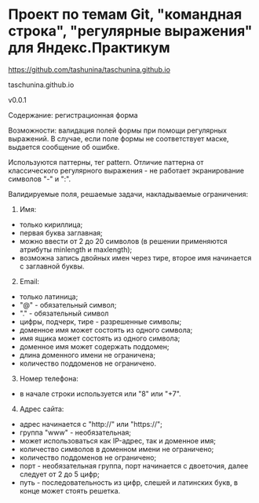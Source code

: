 # Проект по темам Git, "командная строка", "регулярные выражения" для Яндекс.Практикум
https://github.com/tashunina/taschunina.github.io

taschunina.github.io

v0.0.1

Содержание: регистрационная форма

Возможности: валидация полей формы при помощи регулярных выражений. В случае, если поле формы не соответствует маске, выдается сообщение об ошибке.

Используются паттерны, тег pattern. Отличие паттерна от классического регулярного выражения - не работает экранирование символов "-" и ":".

Валидируемые поля, решаемые задачи, накладываемые ограничения:

1. Имя:
- только кириллица;
- первая буква заглавная;
- можно ввести от 2 до 20 символов (в решении применяются атрибуты minlength и maxlength);
- возможна запись двойных имен через тире, второе имя начинается с заглавной буквы.

2. Email:
- только латиница;
- "@" - обязательный символ;
- "." - обязательный символ
- цифры, подчерк, тире - разрешенные символы;
- доменное имя может состоять из одного символа;
- имя ящика может состоять из одного символа;
- доменное имя может содержать поддомен;
- длина доменного имени не ограничена;
- количество поддоменов не ограничено.

3. Номер телефона:
- в начале строки используется или "8" или "+7".

4. Адрес сайта:
- адрес начинается с "http://" или "https://";
- группа "www" - необязательная;
- может использоваться как IP-адрес, так и доменное имя;
- количество символов в доменном имени не ограничено;
- количество поддоменов не ограничено;
- порт - необязательная группа, порт начинается с двоеточия, далее следует от 2 до 5 цифр;
- путь - последовательность из цифр, слешей и латинских букв, в конце может стоять решетка.




